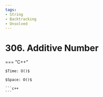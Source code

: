 ```yaml
---
tags:
- String
- Backtracking
- Unsolved
---
```



# 306. Additive Number

=== "C++"

    $Time: O()$

    $Space: O()$

    ```c++
    ```